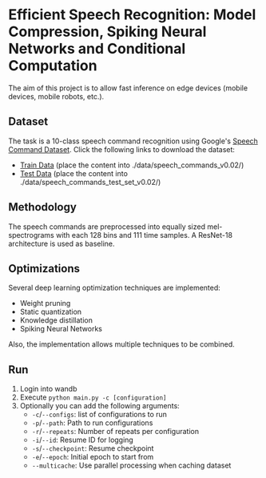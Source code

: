 # Efficient Speech Recognition: Model Compression, Spiking Neural Networks and Conditional Computation

The aim of this project is to allow fast inference on edge devices (mobile devices, mobile robots, etc.).

## Dataset
The task is a 10-class speech command recognition using Google's 
[Speech Command Dataset](https://www.tensorflow.org/datasets/catalog/speech_commands). 
Click the following links to download the dataset:
- [Train Data](https://download.tensorflow.org/data/speech_commands_v0.02.tar.gz) (place the content into ./data/speech_commands_v0.02/)
- [Test Data](https://download.tensorflow.org/data/speech_commands_test_set_v0.02.tar.gz) (place the content into ./data/speech_commands_test_set_v0.02/)

## Methodology
The speech commands are preprocessed into equally sized mel-spectrograms with each 128 bins and 
111 time samples. A ResNet-18 architecture is used as baseline. 

## Optimizations
Several deep learning optimization techniques are implemented:
- Weight pruning
- Static quantization
- Knowledge distillation
- Spiking Neural Networks

Also, the implementation allows multiple techniques to be combined.

## Run
1. Login into wandb
2. Execute `python main.py -c [configuration]`
3. Optionally you can add the following arguments:
   - `-c`/`--configs`: list of configurations to run
   - `-p`/`--path`: Path to run configurations
   - `-r`/`--repeats`: Number of repeats per configuration
   - `-i`/`--id`: Resume ID for logging
   - `-s`/`--checkpoint`: Resume checkpoint
   - `-e`/`--epoch`: Initial epoch to start from
   - `--multicache`: Use parallel processing when caching dataset
